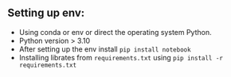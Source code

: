 ## Setting up env: 
- Using conda or env or direct the operating system Python. 
- Python version > 3.10
- After setting up the env install `pip install notebook`
- Installing librates from `requirements.txt` using `pip install -r requirements.txt`